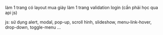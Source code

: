 làm 1 trang có layout mua giày
làm 1 trang validation login (cần phải học qua api js)

js: sử dụng alert, modal, pop-up, scroll hình, slideshow, menu-link-hover, drop-down, toggle-menu ...